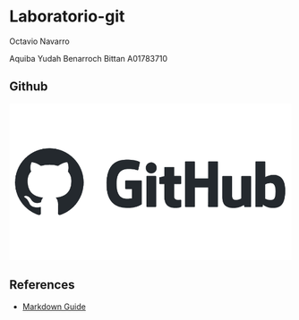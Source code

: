 # Laboratorio-git
Octavio Navarro

Aquiba Yudah Benarroch Bittan A01783710

## Github

![Github logo](/images/github-logo.png)

## References

- [Markdown Guide](https://www.markdownguide.org/)